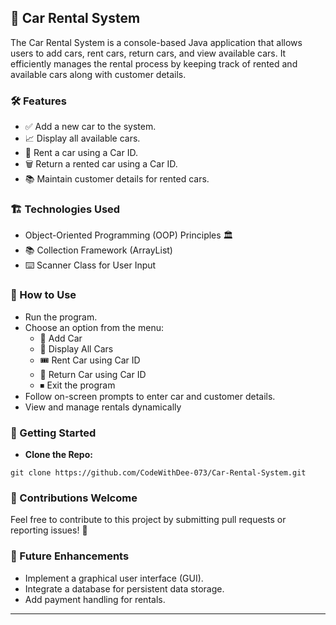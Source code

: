 ## 🚗 Car Rental System

The Car Rental System is a console-based Java application that allows users to add cars, rent cars, return cars, and view available cars. It efficiently manages the rental process by keeping track of rented and available cars along with customer details.

### 🛠 Features

- ✅ Add a new car to the system.
- 📈 Display all available cars.
- 🚗 Rent a car using a Car ID.
- 🗑️ Return a rented car using a Car ID.
- 📚 Maintain customer details for rented cars.


### 🏗 Technologies Used

- Object-Oriented Programming (OOP) Principles 🏛
- 📚 Collection Framework (ArrayList)
- ⌨️ Scanner Class for User Input

### 🎯 How to Use

- Run the program.
- Choose an option from the menu:
  - 🚗 Add Car
  - 📜 Display All Cars
  - 🎟 Rent Car using Car ID
  - 🔄 Return Car using Car ID
  - ⏹ Exit the program
- Follow on-screen prompts to enter car and customer details.
- View and manage rentals dynamically

### 🚀 Getting Started

- **Clone the Repo:**
```
git clone https://github.com/CodeWithDee-073/Car-Rental-System.git
```

### 🎉 Contributions Welcome

Feel free to contribute to this project by submitting pull requests or reporting issues! 🚀  

### 🎯 Future Enhancements

- Implement a graphical user interface (GUI).
- Integrate a database for persistent data storage.
- Add payment handling for rentals.

---